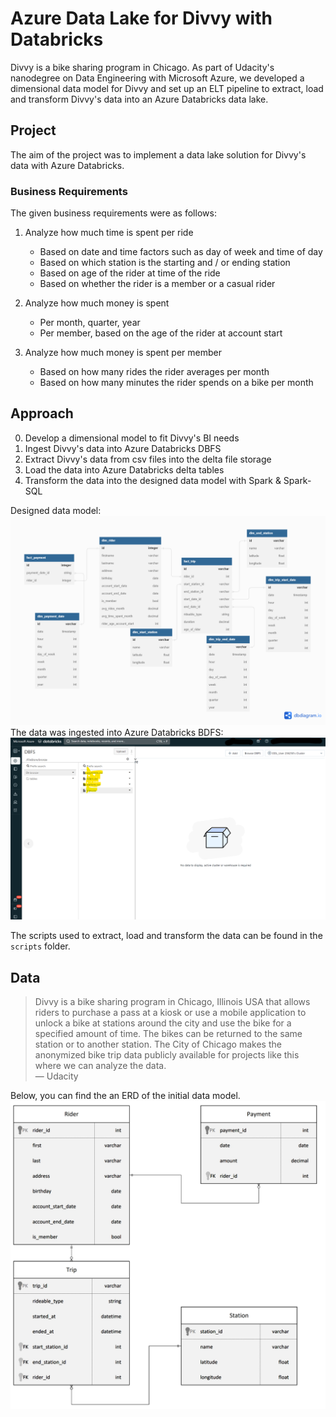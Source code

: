 # Azure Data Lake for Divvy with Databricks
Divvy is a bike sharing program in Chicago. As part of Udacity's nanodegree on Data Engineering with Microsoft Azure, we developed a dimensional data model for Divvy and set up an ELT pipeline to extract, load and transform Divvy's data into an Azure Databricks data lake.

## Project
The aim of the project was to implement a data lake solution for Divvy's data with Azure Databricks.
### Business Requirements
The given business requirements were as follows:
1. Analyze how much time is spent per ride

    - Based on date and time factors such as day of week and time of day
    - Based on which station is the starting and / or ending station
    - Based on age of the rider at time of the ride
    - Based on whether the rider is a member or a casual rider
2. Analyze how much money is spent
    - Per month, quarter, year
    - Per member, based on the age of the rider at account start
3. Analyze how much money is spent per member
    - Based on how many rides the rider averages per month
    - Based on how many minutes the rider spends on a bike per month

## Approach
0. Develop a dimensional model to fit Divvy's BI needs
1. Ingest Divvy's data into Azure Databricks DBFS
1. Extract Divvy's data from csv files into the delta file storage
2. Load the data into Azure Databricks delta tables
3. Transform the data into the designed data model with Spark & Spark-SQL


Designed data model:
![Alt text](docs/img/divvy_lakehouse_schema.png)
The data was ingested into Azure Databricks BDFS:
![Alt text](docs/img/ingestion.png)

The scripts used to extract, load and transform the data can be found in the ``scripts`` folder.

## Data
> Divvy  is a bike sharing program in Chicago, Illinois USA that allows riders to purchase a pass at a kiosk or use a mobile application to unlock a bike at stations around the city and use the bike for a specified amount of time. The bikes can be returned to the same station or to another station. The City of Chicago makes the anonymized bike trip data publicly available for projects like this where we can analyze the data. <br>
&mdash; Udacity

Below, you can find the an ERD of the initial data model.
![Alt text](docs/img/dend-project-erd.jpeg)
